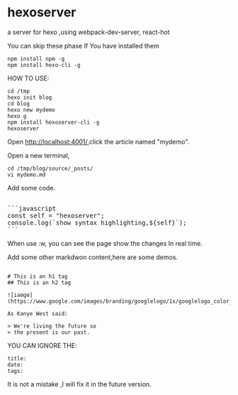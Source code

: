 # hexoserver
a server for hexo ,using webpack-dev-server, react-hot

You can skip these phase If You have installed them
```
npm install npm -g
npm install hexo-cli -g
```


HOW TO USE:

```
cd /tmp
hexo init blog
cd blog
hexo new mydemo
hexo g
npm install hexoserver-cli -g
hexoserver
```
Open [http://localhost:4001/](http://localhost:4001/),click the article named "mydemo".


Open a new terminal,
```
cd /tmp/blog/source/_posts/
vi mydemo.md

```

Add some code.

<pre>

```javascript
const self = "hexoserver";
console.log(`show syntax highlighting,${self}`);
```
</pre>


When use :w, you can see the page show the changes In real time.



Add some other markdwon content,here are some demos.


```

# This is an h1 tag
## This is an h2 tag

![iamge](https://www.google.com/images/branding/googlelogo/1x/googlelogo_color_272x92dp.png)

As Kanye West said:

> We're living the future so
> the present is our past.

```



YOU CAN IGNORE THE:
```
title:
date:
tags:
```
It is not a mistake ,I will fix it in the future version.


